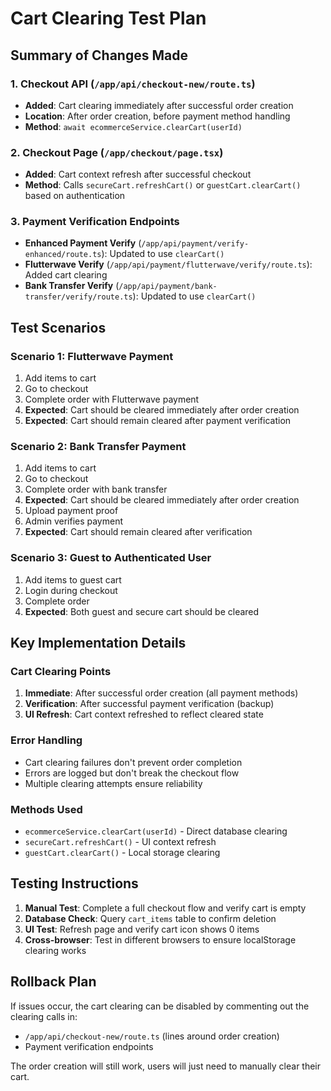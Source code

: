 # Cart Clearing Test Plan

## Summary of Changes Made

### 1. Checkout API (`/app/api/checkout-new/route.ts`)
- **Added**: Cart clearing immediately after successful order creation
- **Location**: After order creation, before payment method handling
- **Method**: `await ecommerceService.clearCart(userId)`

### 2. Checkout Page (`/app/checkout/page.tsx`)
- **Added**: Cart context refresh after successful checkout
- **Method**: Calls `secureCart.refreshCart()` or `guestCart.clearCart()` based on authentication

### 3. Payment Verification Endpoints
- **Enhanced Payment Verify** (`/app/api/payment/verify-enhanced/route.ts`): Updated to use `clearCart()`
- **Flutterwave Verify** (`/app/api/payment/flutterwave/verify/route.ts`): Added cart clearing
- **Bank Transfer Verify** (`/app/api/payment/bank-transfer/verify/route.ts`): Updated to use `clearCart()`

## Test Scenarios

### Scenario 1: Flutterwave Payment
1. Add items to cart
2. Go to checkout
3. Complete order with Flutterwave payment
4. **Expected**: Cart should be cleared immediately after order creation
5. **Expected**: Cart should remain cleared after payment verification

### Scenario 2: Bank Transfer Payment
1. Add items to cart
2. Go to checkout
3. Complete order with bank transfer
4. **Expected**: Cart should be cleared immediately after order creation
5. Upload payment proof
6. Admin verifies payment
7. **Expected**: Cart should remain cleared after verification

### Scenario 3: Guest to Authenticated User
1. Add items to guest cart
2. Login during checkout
3. Complete order
4. **Expected**: Both guest and secure cart should be cleared

## Key Implementation Details

### Cart Clearing Points
1. **Immediate**: After successful order creation (all payment methods)
2. **Verification**: After successful payment verification (backup)
3. **UI Refresh**: Cart context refreshed to reflect cleared state

### Error Handling
- Cart clearing failures don't prevent order completion
- Errors are logged but don't break the checkout flow
- Multiple clearing attempts ensure reliability

### Methods Used
- `ecommerceService.clearCart(userId)` - Direct database clearing
- `secureCart.refreshCart()` - UI context refresh
- `guestCart.clearCart()` - Local storage clearing

## Testing Instructions

1. **Manual Test**: Complete a full checkout flow and verify cart is empty
2. **Database Check**: Query `cart_items` table to confirm deletion
3. **UI Test**: Refresh page and verify cart icon shows 0 items
4. **Cross-browser**: Test in different browsers to ensure localStorage clearing works

## Rollback Plan

If issues occur, the cart clearing can be disabled by commenting out the clearing calls in:
- `/app/api/checkout-new/route.ts` (lines around order creation)
- Payment verification endpoints

The order creation will still work, users will just need to manually clear their cart.